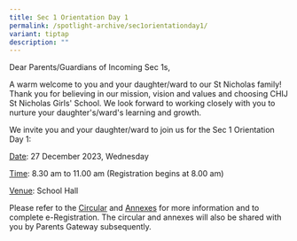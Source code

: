 ```yaml
---
title: Sec 1 Orientation Day 1
permalink: /spotlight-archive/sec1orientationday1/
variant: tiptap
description: ""
---
```

<p>Dear Parents/Guardians of Incoming Sec 1s,</p><p></p><p>A warm welcome to you and your daughter/ward to our St Nicholas family! Thank you for believing in our mission, vision and values and choosing CHIJ St Nicholas Girls' School. We look forward to working closely with you to nurture your daughter's/ward's learning and growth.</p><p></p><p>We invite you and your daughter/ward to join us for the Sec 1 Orientation Day 1:</p><p><u>Date</u>: 27 December 2023, Wednesday</p><p><u>Time</u>: 8.30 am to 11.00 am (Registration begins at 8.00 am)</p><p><u>Venue</u>: School Hall</p><p></p><p>Please refer to the <a href="/files/PDF for Spotlight/2024_S1_eReg_Orientation_Circular.pdf" rel="noopener noreferrer nofollow" target="_blank">Circular</a> and <a href="/files/PDF for Spotlight/2024_S1_eReg_Orientation_Annexes.pdf" rel="noopener noreferrer nofollow" target="_blank">Annexes</a> for more information and to complete e-Registration. The circular and annexes will also be shared with you by Parents Gateway subsequently.</p><p></p>